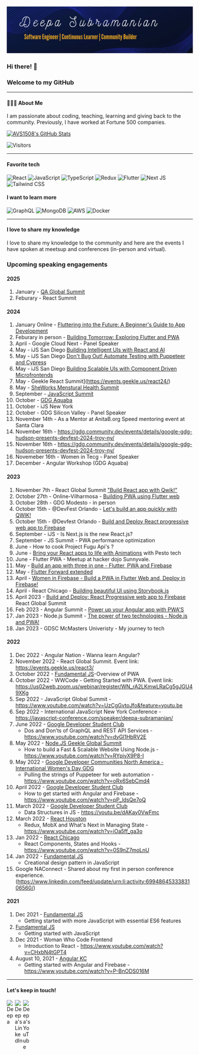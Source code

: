 [![Deepa Subramanian - Developer, community builder, relentless learner](assets/github.gif)](https://deepasubramanian.dev)

### Hi there! 👋 
### Welcome to my GitHub

---- 
#### 👩🏽‍💻 About Me

I am passionate about coding, teaching, learning and giving back to the community. Previously, I have worked at Fortune 500 companies.

[![AVS1508's GitHub Stats](https://github-readme-stats.vercel.app/api?username=sdkdeepa&show_icons=true)](https://github.com/sdkdeepa)

![Visitors](https://api.visitorbadge.io/api/visitors?path=https%3A%2F%2Fgithub.com%2Fsdkdeepa&label=Visitors&labelColor=%23d9e3f0&countColor=%232ccce4)

---- 
#### Favorite tech 

![React](https://img.shields.io/badge/react-%2320232a.svg?style=for-the-badge&logo=react&logoColor=%2361DAFB)
![JavaScript](https://img.shields.io/badge/javascript-%23323330.svg?style=for-the-badge&logo=javascript&logoColor=%23F7DF1E)
![TypeScript](https://img.shields.io/badge/typescript-%23007ACC.svg?style=for-the-badge&logo=typescript&logoColor=white)
![Redux](https://img.shields.io/badge/redux-%23593d88.svg?style=for-the-badge&logo=redux&logoColor=white)
![Flutter](https://img.shields.io/badge/Flutter-%2302569B.svg?style=for-the-badge&logo=Flutter&logoColor=white)
![Next JS](https://img.shields.io/badge/Next-black?style=for-the-badge&logo=next.js&logoColor=white)
![Tailwind CSS](https://img.shields.io/badge/tailwindcss-%2338B2AC.svg?style=for-the-badge&logo=tailwind-css&logoColor=white)

#### I want to learn more

![GraphQL](https://img.shields.io/badge/-GraphQL-E10098?style=for-the-badge&logo=graphql&logoColor=white)
![MongoDB](https://img.shields.io/badge/MongoDB-%234ea94b.svg?style=for-the-badge&logo=mongodb&logoColor=white)
![AWS](https://img.shields.io/badge/AWS-%23FF9900.svg?style=for-the-badge&logo=amazon-aws&logoColor=white)
![Docker](https://img.shields.io/badge/docker-%230db7ed.svg?style=for-the-badge&logo=docker&logoColor=white)

----

#### I love to share my knowledge

I love to share my knowledge to the community and here are the events I have spoken at meetsup and conferences (in-person and virtual).

<h3>Upcoming speaking engagements</h3>

#### 2025

1. January - [QA Global Summit](https://events.geekle.us/qa/)
2. Feburary - React Summit

#### 2024
1. January Online - [Fluttering into the Future: A Beginner's Guide to App Development](https://gdg.community.dev/events/details/google-gdg-broward-county-fl-presents-fluttering-into-the-future-a-beginners-guide-to-app-development/)
2. Feburary in person - [Building Tomorrow: Exploring Flutter and PWA](https://www.tracydevs.com/2024/02/building-tomorrow-exploring-flutter-pwa/)
3. April - Google Cloud Next - Panel Speaker
5. May - iJS San Diego [Building Intelligent UIs with React and AI](https://javascript-conference.com/react/intelligent-ui-react-ai/)
6. May - iJS San Diego [Don't Bug Out! Automate Testing with Puppeteer and Cypress](https://javascript-conference.com/javascript-practices-tools/automate-testing-with-puppeteer-cypress/)
7. May - iJS San Diego [Building Scalable UIs with Component Driven Microfrontends](https://javascript-conference.com/react/scalable-uis-component-driven-microfrontends/)
8. May - Geekle React Summit](https://events.geekle.us/react24/)
9. May - [SheWorks Menstural Health Summit](https://www.eventbrite.com/e/sheworks-period-check-menstrual-health-summit-tickets-860091004347?aff=ebdsoporgprofile)
10. September - [JavaScript Summit](https://geekle.us/schedule/javascript24)
11. October - [GDG Aquaba](https://gdg.community.dev/events/details/google-gdg-aqaba-presents-unlocking-angular-and-ai-a-match-made-in-code-devfest/)
12. October - iJS New York
13. October - GDG Silicon Valley - Panel Speaker
14. November 14th - As a Mentor at AnitaB.org Speed mentoring event at Santa Clara
15. November 16th - https://gdg.community.dev/events/details/google-gdg-hudson-presents-devfest-2024-troy-ny/
16. November 16th - https://gdg.community.dev/events/details/google-gdg-hudson-presents-devfest-2024-troy-ny/
17. Novemeber 16th - Women in Tecg - Panel Speaker
18. December - Angular Workshop (GDG Aquaba)

#### 2023
1. November 7th - React Global Summit ["Build React app with Qwik!"](https://events.geekle.us/react24/)
2. October 27th - Online-Vilharmosa - [Building PWA using Flutter web](https://gdg.community.dev/events/details/google-gdg-villahermosa-presents-devfest-2023-tabasco/cohost-gdg-villahermosa)
3. October 28th - GDG Modesto - in person 
4. October 15th - @DevFest Orlando - [Let's build an app quickly with QWIK!](https://orlando.devfestflorida.com/speakers)
5. October 15th - @Devfest Orlando - [Build and Deploy React progressive web app to Firebase](https://orlando.devfestflorida.com/speakers)
6. September - iJS - Is Next.js is the new React.js?
7. September - JS Summit - PWA performance optimization
8. June - How to cook Project Fugu Api's ?
9. June - [Bring your React apps to life with Animations](https://www.linkedin.com/feed/update/urn:li:activity:7076929717806800896?utm_source=share&utm_medium=member_desktop) with Pesto tech
10. June -  Flutter PWA - Meetup at hacker dojo Sunnyvale.
11. May - [Build an app with three in one - Flutter, PWA and Firebase](https://gdg.community.dev/events/details/google-gdg-waterloo-presents-build-and-deploy-flutter-pwa-to-firebase/)
12. May - [Flutter Forward extended](https://gdg.community.dev/events/details/google-gdg-san-jose-presents-flutter-forward-extended-hybrid-event/)
13. April - [Women in Firebase - Build a PWA in Flutter Web and, Deploy in Firebase!](https://www.meetup.com/women-in-firebase/events/291971605/?utm_medium=referral&utm_campaign=share-btn_savedevents_share_modal&utm_source=link)
14. April - React Chicago - [Building beautiful UI using Storybook.js](https://www.meetup.com/react-chicago/events/290500610/)
15. April 2023 - [Build and Deploy: React Progressive web app to Firebase](https://events.geekle.us/react23/) React Global Summit 
16. Feb 2023 - Angular Summit - [Power up your Angular app with PWA'S](https://www.youtube.com/watch?v=9LR6AsdpMOQ&t=479s)
17. Jan 2023 - Node.js Summit - [The power of two technologies - Node.js and PWA!](https://www.youtube.com/watch?v=kNU-nOKrjG8&t=253s)
18. Jan 2023 - GDSC McMasters Univeristy - My journey to tech

#### 2022
1. Dec 2022 - Angular Nation - Wanna learn Angular? 
2. November 2022 - React Global Summit. Event link: https://events.geekle.us/react3/
3. October 2022 - [Fundamental JS](https://www.meetup.com/sandiegojs/events/286559765/)-Overview of PWA
4. October 2022 - WWCode - Getting Started with PWA. Event link: https://us02web.zoom.us/webinar/register/WN_rA2LKmwLRaCg5gJGU49XKg
5. Sep 2022 - JavaScript Global Summit - https://www.youtube.com/watch?v=UzCgGvtoJfo&feature=youtu.be
6. Sep 2022 - International JavaScript New York Conference - https://javascript-conference.com/speaker/deepa-subramanian/
7. June 2022 - [Google Developer Student Club](https://gdsc.community.dev/events/details/developer-student-clubs-conestoga-college-waterloo-campus-presents-dos-and-donts-of-graphql-and-rest-api-services/) 
   - Dos and Don’ts of GraphQL and REST API Services - https://www.youtube.com/watch?v=dyGl1HbRV2E
8. May 2022 - [Node.JS Geekle Global Summit](https://events.geekle.us/nodejs/) 
   - How to build a Fast & Scalable Website Using Node.js - https://www.youtube.com/watch?v=RYpivX9P8-I
9. May 2022 - [Google Developer Communities North America - International Women's Day GDG](https://rsvp.withgoogle.com/events/iwd-northamerica)
   - Pulling the strings of Puppeteer for web automation - https://www.youtube.com/watch?v=oRx6SebCmd4
10. April 2022 - [Google Developer Student Club](https://gdsc.community.dev/events/details/developer-student-clubs-conestoga-college-waterloo-campus-presents-how-to-get-started-with-angular-and-firebase-online-event/)
    - How to get started with Angular and Firebase - https://www.youtube.com/watch?v=pP_ldsQe7oQ
11. March 2022 - [Google Developer Student Club](https://gdsc.community.dev/events/details/developer-student-clubs-conestoga-college-waterloo-campus-presents-js-data-structures-online-event/)
    - Data Structures in JS -  https://youtu.be/dAKay0VwFmc 
12. March 2022 - [React Houston](https://www.meetup.com/Houston-React-Js-Group/events/283828748/)
    - Redux, MobX and What's Next in Managing State - https://www.youtube.com/watch?v=iOa5ff_ga3o
13. Jan 2022 - [React Chicago](https://www.meetup.com/React-Chicago/events/282659282/)
    - React Components, States and Hooks - https://www.youtube.com/watch?v=0S9nZ7moLnU
14. Jan 2022 - [Fundamental JS](https://www.meetup.com/sandiegojs/events/283090494)
    - Creational design pattern in JavaScript 
15. Google NAConnect - Shared about my first in person conference experience.(https://www.linkedin.com/feed/update/urn:li:activity:6994864533383106560/)

#### 2021

1. Dec 2021 - [Fundamental JS](https://www.meetup.com/sandiegojs/events/whwkqsyccqbdc/) 
   - Getting started with more JavaScript with essential ES6 features 
2. [Fundamental JS](https://www.meetup.com/sandiegojs/events/whwkqsyccnbkc/)
    - Getting started with JavaScript
3. Dec 2021 - Woman Who Code Frontend 
    - Introduction to React - https://www.youtube.com/watch?v=CHxbN4tGPT4
4. August 10, 2021 - [Angular KC](https://www.meetup.com/angularkc/events/279845252/)
    - Getting started with Angular and Firebase - https://www.youtube.com/watch?v=P-BnODS016M   
----

#### Let's keep in touch!
<a href="https://twitter.com/sdk_deepa">
  <img align="left" alt="Deepa" width="22px"src="https://cdn.jsdelivr.net/npm/simple-icons@v3/icons/twitter.svg" />
</a>
<a href="https://www.linkedin.com/in/sdkdeepa/">
  <img align="left" alt="Deepa's LinkedIn" width="22px" src="https://cdn.jsdelivr.net/npm/simple-icons@v3/icons/linkedin.svg" />
</a>
<a href="https://www.youtube.com/@sdkdeepa/">
  <img align="left" alt="Deepa's YouTube" width="22px" src="https://cdn.jsdelivr.net/npm/simple-icons@v3/icons/youtube.svg" />
</a>






